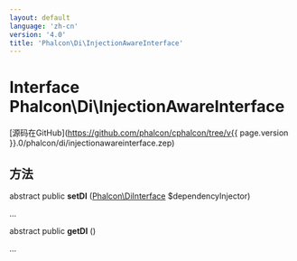 ```yaml
---
layout: default
language: 'zh-cn'
version: '4.0'
title: 'Phalcon\Di\InjectionAwareInterface'
---
```

# Interface **Phalcon\Di\InjectionAwareInterface**

[源码在GitHub](https://github.com/phalcon/cphalcon/tree/v{{ page.version }}.0/phalcon/di/injectionawareinterface.zep)

## 方法

abstract public **setDI** ([Phalcon\DiInterface](Phalcon_DiInterface) $dependencyInjector)

...

abstract public **getDI** ()

...